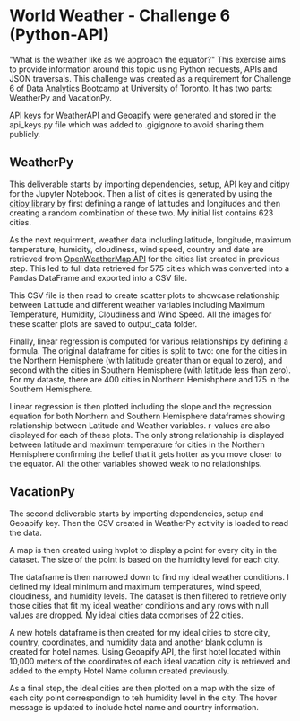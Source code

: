 # World Weather - Challenge 6 (Python-API)

"What is the weather like as we approach the equator?" This exercise aims to provide information around this topic using Python requests, APIs and JSON traversals. This challenge was created as a requirement for Challenge 6 of Data Analytics Bootcamp at University of Toronto. It has two parts: WeatherPy and VacationPy. 

API keys for WeatherAPI and Geoapify were generated and stored in the api_keys.py file which was added to .gigignore to avoid sharing them publicly.

## WeatherPy

This deliverable starts by importing dependencies, setup, API key and citipy for the Jupyter Notebook. Then a list of cities is generated by using the [citipy library](https://pypi.org/project/citipy/) by first defining a range of latitudes and longitudes and then creating a random combination of these two. My initial list contains 623 cities.

As the next requirment, weather data including latitude, longitude, maximum temperature, humidity, cloudiness, wind speed, country and date are retrieved from [OpenWeatherMap API](https://openweathermap.org/api) for the cities list created in previous step. This led to full data retrieved for 575 cities which was converted into a Pandas DataFrame and exported into a CSV file. 

This CSV file is then read to create scatter plots to showcase relationship between Latitude and different weather variables including Maximum Temperature, Humidity, Cloudiness and Wind Speed. All the images for these scatter plots are saved to output_data folder.

Finally, linear regression is computed for various relationships by defining a formula. The original dataframe for cities is split to two: one for the cities in the Northern Hemisphere (with latitude greater than or equal to zero), and second with the cities in Southern Hemisphere (with latitude less than zero). For my dataste, there are 400 cities in Northern Hemishphere and 175 in the Southern Hemisphere.

Linear regression is then plotted including the slope and the regression equation for both Northern and Southern Hemisphere dataframes showing relationship between Latitude and Weather variables. r-values are also displayed for each of these plots. The only strong relationship is displayed between latitude and maximum temperature for cities in the Northern Hemisphere confirming the belief that it gets hotter as you move closer to the equator. All the other variables showed weak to no relationships.

## VacationPy

The second deliverable starts by importing dependencies, setup and Geoapify key. Then the CSV created in WeatherPy activity is loaded to read the data.

A map is then created using hvplot to display a point for every city in the dataset. The size of the point is based on the humidity level for each city.

The dataframe is then narrowed down to find my ideal weather conditions. I defined my ideal minimum and maximum temperatures, wind speed, cloudiness, and humidity levels. The dataset is then filtered to retrieve only those cities that fit my ideal weather conditions and any rows with null values are dropped. My ideal cities data comprises of 22 cities.

A new hotels dataframe is then created for my ideal cities to store city, country, coordinates, and humidity data and another blank column is created for hotel names. Using Geoapify API, the first hotel located within 10,000 meters of the coordinates of each ideal vacation city is retrieved and added to the empty Hotel Name column created previously.

As a final step, the ideal cities are then plotted on a map with the size of each city point correspondign to teh humidity level in the city. The hover message is updated to include hotel name and country information.